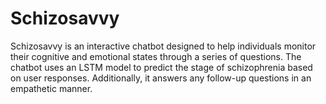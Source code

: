 # Schizosavvy
Schizosavvy is an interactive chatbot designed to help individuals monitor their cognitive and emotional states through a series of questions.      The chatbot uses an LSTM model to predict the stage of schizophrenia based on user responses. Additionally, it answers any follow-up questions in an empathetic manner.

